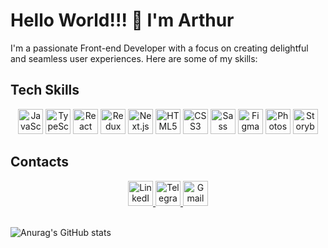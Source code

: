 # Hello World!!! 👋 I'm Arthur

I'm a passionate Front-end Developer with a focus on creating delightful and seamless user experiences. Here are some of my skills:

## Tech Skills

<div align="center">
  <img src="https://img.icons8.com/color/48/000000/javascript.png" alt="JavaScript" title="JavaScript" width="40" height="40"/>
  <img src="https://img.icons8.com/color/48/000000/typescript.png" alt="TypeScript" title="TypeScript" width="40" height="40"/>
  <img src="https://img.icons8.com/ultraviolet/48/000000/react.png" alt="React" title="React" width="40" height="40"/>
  <img src="https://github.com/ArthurSalt/ArthurSalt/assets/131491516/b23989e1-a509-4f58-9d79-bd00aa4887a7" alt="Redux Toolkit" title="Redux Toolkit" width="40" height="40"/>
  <img src="https://img.icons8.com/color/48/000000/next.png" alt="Next.js" title="Next.js" width="40" height="40"/>
  <img src="https://img.icons8.com/color/48/000000/html-5.png" alt="HTML5" title="HTML5" width="40" height="40"/>
  <img src="https://img.icons8.com/color/48/000000/css3.png" alt="CSS3" title="CSS3" width="40" height="40"/>
  <img src="https://img.icons8.com/color/48/000000/sass.png" alt="Sass" title="Sass" width="40" height="40"/>
  <img src="https://img.icons8.com/fluent/48/000000/figma.png" alt="Figma" title="Figma" width="40" height="40"/>
  <img src="https://img.icons8.com/color/48/000000/adobe-photoshop.png" alt="Photoshop" title="Photoshop" width="40" height="40"/>
  <img src="https://img.icons8.com/color/48/000000/storybook.png" alt="Storybook" title="Storybook" width="40" height="40"/>
</div>

## Contacts

<div align="center">
  <a href='https://www.linkedin.com/in/arthur-saltykov-1905822b4/'>
    <img src="https://github.com/ArthurSalt/ArthurSalt/assets/131491516/a1edeee5-6005-497f-aef8-31c40e939d20" alt="LinkedIn" title="LinkedIn" width="40" height="40"/>
  <a/>
  <a href='https://t.me/ArthurSaltykov'>
    <img src="https://github.com/ArthurSalt/ArthurSalt/assets/131491516/4d74ddbd-8ce6-4ed4-bc44-4a1f785ad10a" alt="Telegram" title="Telegram" width="40" height="40"/>
  <a/>
  <a href='mailto:devart.frontend@gmail.com'>
    <img src="https://github.com/ArthurSalt/ArthurSalt/assets/131491516/d107d948-9bd3-4299-ad27-34ae0dc027ce" alt="Gmail" title="Gmail" width="40" height="40"/>
  <a/>
</div>
<br/>



![Anurag's GitHub stats](https://github-readme-stats.vercel.app/api?username=ArthurSalt&show_icons=true&theme=radical)
